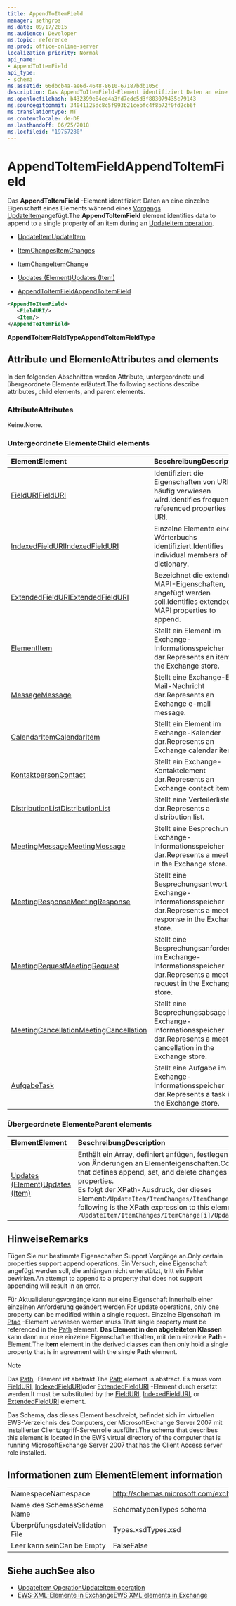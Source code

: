 ```yaml
---
title: AppendToItemField
manager: sethgros
ms.date: 09/17/2015
ms.audience: Developer
ms.topic: reference
ms.prod: office-online-server
localization_priority: Normal
api_name:
- AppendToItemField
api_type:
- schema
ms.assetid: 66dbcb4a-ae6d-4648-8610-67187bdb105c
description: Das AppendToItemField-Element identifiziert Daten an eine einzelne Eigenschaft eines Elements während eines Vorgangs UpdateItem angefügt.
ms.openlocfilehash: b432399e84ee4a3fd7edc5d3f803079435c79143
ms.sourcegitcommit: 34041125dc8c5f993b21cebfc4f8b72f0fd2cb6f
ms.translationtype: MT
ms.contentlocale: de-DE
ms.lasthandoff: 06/25/2018
ms.locfileid: "19757280"
---
```

# <a name="appendtoitemfield"></a><span data-ttu-id="832ad-103">AppendToItemField</span><span class="sxs-lookup"><span data-stu-id="832ad-103">AppendToItemField</span></span>

<span data-ttu-id="832ad-104">Das **AppendToItemField** -Element identifiziert Daten an eine einzelne Eigenschaft eines Elements während eines [Vorgangs UpdateItem](updateitem-operation.md)angefügt.</span><span class="sxs-lookup"><span data-stu-id="832ad-104">The **AppendToItemField** element identifies data to append to a single property of an item during an [UpdateItem operation](updateitem-operation.md).</span></span>
  
- [<span data-ttu-id="832ad-105">UpdateItem</span><span class="sxs-lookup"><span data-stu-id="832ad-105">UpdateItem</span></span>](updateitem.md)
  
- [<span data-ttu-id="832ad-106">ItemChanges</span><span class="sxs-lookup"><span data-stu-id="832ad-106">ItemChanges</span></span>](itemchanges.md)
  
- [<span data-ttu-id="832ad-107">ItemChange</span><span class="sxs-lookup"><span data-stu-id="832ad-107">ItemChange</span></span>](itemchange.md)
  
- [<span data-ttu-id="832ad-108">Updates (Element)</span><span class="sxs-lookup"><span data-stu-id="832ad-108">Updates (Item)</span></span>](updates-item.md)
  
- [<span data-ttu-id="832ad-109">AppendToItemField</span><span class="sxs-lookup"><span data-stu-id="832ad-109">AppendToItemField</span></span>](appendtoitemfield.md)
  
```xml
<AppendToItemField>
   <FieldURI/>
   <Item/>
</AppendToItemField>
```

 <span data-ttu-id="832ad-110">**AppendToItemFieldType**</span><span class="sxs-lookup"><span data-stu-id="832ad-110">**AppendToItemFieldType**</span></span>
## <a name="attributes-and-elements"></a><span data-ttu-id="832ad-111">Attribute und Elemente</span><span class="sxs-lookup"><span data-stu-id="832ad-111">Attributes and elements</span></span>

<span data-ttu-id="832ad-112">In den folgenden Abschnitten werden Attribute, untergeordnete und übergeordnete Elemente erläutert.</span><span class="sxs-lookup"><span data-stu-id="832ad-112">The following sections describe attributes, child elements, and parent elements.</span></span>
  
### <a name="attributes"></a><span data-ttu-id="832ad-113">Attribute</span><span class="sxs-lookup"><span data-stu-id="832ad-113">Attributes</span></span>

<span data-ttu-id="832ad-114">Keine.</span><span class="sxs-lookup"><span data-stu-id="832ad-114">None.</span></span>
  
### <a name="child-elements"></a><span data-ttu-id="832ad-115">Untergeordnete Elemente</span><span class="sxs-lookup"><span data-stu-id="832ad-115">Child elements</span></span>

|<span data-ttu-id="832ad-116">**Element**</span><span class="sxs-lookup"><span data-stu-id="832ad-116">**Element**</span></span>|<span data-ttu-id="832ad-117">**Beschreibung**</span><span class="sxs-lookup"><span data-stu-id="832ad-117">**Description**</span></span>|
|:-----|:-----|
|[<span data-ttu-id="832ad-118">FieldURI</span><span class="sxs-lookup"><span data-stu-id="832ad-118">FieldURI</span></span>](fielduri.md) <br/> |<span data-ttu-id="832ad-119">Identifiziert die Eigenschaften von URI häufig verwiesen wird.</span><span class="sxs-lookup"><span data-stu-id="832ad-119">Identifies frequently referenced properties by URI.</span></span>  <br/> |
|[<span data-ttu-id="832ad-120">IndexedFieldURI</span><span class="sxs-lookup"><span data-stu-id="832ad-120">IndexedFieldURI</span></span>](indexedfielduri.md) <br/> |<span data-ttu-id="832ad-121">Einzelne Elemente eines Wörterbuchs identifiziert.</span><span class="sxs-lookup"><span data-stu-id="832ad-121">Identifies individual members of a dictionary.</span></span>  <br/> |
|[<span data-ttu-id="832ad-122">ExtendedFieldURI</span><span class="sxs-lookup"><span data-stu-id="832ad-122">ExtendedFieldURI</span></span>](extendedfielduri.md) <br/> |<span data-ttu-id="832ad-123">Bezeichnet die extended MAPI-Eigenschaften, angefügt werden soll.</span><span class="sxs-lookup"><span data-stu-id="832ad-123">Identifies extended MAPI properties to append.</span></span>  <br/> |
|[<span data-ttu-id="832ad-124">Element</span><span class="sxs-lookup"><span data-stu-id="832ad-124">Item</span></span>](item.md) <br/> |<span data-ttu-id="832ad-125">Stellt ein Element im Exchange-Informationsspeicher dar.</span><span class="sxs-lookup"><span data-stu-id="832ad-125">Represents an item in the Exchange store.</span></span>  <br/> |
|[<span data-ttu-id="832ad-126">Message</span><span class="sxs-lookup"><span data-stu-id="832ad-126">Message</span></span>](message-ex15websvcsotherref.md) <br/> |<span data-ttu-id="832ad-127">Stellt eine Exchange-E-Mail-Nachricht dar.</span><span class="sxs-lookup"><span data-stu-id="832ad-127">Represents an Exchange e-mail message.</span></span>  <br/> |
|[<span data-ttu-id="832ad-128">CalendarItem</span><span class="sxs-lookup"><span data-stu-id="832ad-128">CalendarItem</span></span>](calendaritem.md) <br/> |<span data-ttu-id="832ad-129">Stellt ein Element im Exchange-Kalender dar.</span><span class="sxs-lookup"><span data-stu-id="832ad-129">Represents an Exchange calendar item.</span></span>  <br/> |
|[<span data-ttu-id="832ad-130">Kontaktperson</span><span class="sxs-lookup"><span data-stu-id="832ad-130">Contact</span></span>](contact.md) <br/> |<span data-ttu-id="832ad-131">Stellt ein Exchange-Kontaktelement dar.</span><span class="sxs-lookup"><span data-stu-id="832ad-131">Represents an Exchange contact item.</span></span>  <br/> |
|[<span data-ttu-id="832ad-132">DistributionList</span><span class="sxs-lookup"><span data-stu-id="832ad-132">DistributionList</span></span>](distributionlist.md) <br/> |<span data-ttu-id="832ad-133">Stellt eine Verteilerliste dar.</span><span class="sxs-lookup"><span data-stu-id="832ad-133">Represents a distribution list.</span></span>  <br/> |
|[<span data-ttu-id="832ad-134">MeetingMessage</span><span class="sxs-lookup"><span data-stu-id="832ad-134">MeetingMessage</span></span>](meetingmessage.md) <br/> |<span data-ttu-id="832ad-135">Stellt eine Besprechung im Exchange-Informationsspeicher dar.</span><span class="sxs-lookup"><span data-stu-id="832ad-135">Represents a meeting in the Exchange store.</span></span>  <br/> |
|[<span data-ttu-id="832ad-136">MeetingResponse</span><span class="sxs-lookup"><span data-stu-id="832ad-136">MeetingResponse</span></span>](meetingresponse.md) <br/> |<span data-ttu-id="832ad-137">Stellt eine Besprechungsantwort im Exchange-Informationsspeicher dar.</span><span class="sxs-lookup"><span data-stu-id="832ad-137">Represents a meeting response in the Exchange store.</span></span>  <br/> |
|[<span data-ttu-id="832ad-138">MeetingRequest</span><span class="sxs-lookup"><span data-stu-id="832ad-138">MeetingRequest</span></span>](meetingrequest.md) <br/> |<span data-ttu-id="832ad-139">Stellt eine Besprechungsanforderung im Exchange-Informationsspeicher dar.</span><span class="sxs-lookup"><span data-stu-id="832ad-139">Represents a meeting request in the Exchange store.</span></span>  <br/> |
|[<span data-ttu-id="832ad-140">MeetingCancellation</span><span class="sxs-lookup"><span data-stu-id="832ad-140">MeetingCancellation</span></span>](meetingcancellation.md) <br/> |<span data-ttu-id="832ad-141">Stellt eine Besprechungsabsage im Exchange-Informationsspeicher dar.</span><span class="sxs-lookup"><span data-stu-id="832ad-141">Represents a meeting cancellation in the Exchange store.</span></span>  <br/> |
|[<span data-ttu-id="832ad-142">Aufgabe</span><span class="sxs-lookup"><span data-stu-id="832ad-142">Task</span></span>](task.md) <br/> |<span data-ttu-id="832ad-143">Stellt eine Aufgabe im Exchange-Informationsspeicher dar.</span><span class="sxs-lookup"><span data-stu-id="832ad-143">Represents a task in the Exchange store.</span></span>  <br/> |
   
### <a name="parent-elements"></a><span data-ttu-id="832ad-144">Übergeordnete Elemente</span><span class="sxs-lookup"><span data-stu-id="832ad-144">Parent elements</span></span>

|<span data-ttu-id="832ad-145">**Element**</span><span class="sxs-lookup"><span data-stu-id="832ad-145">**Element**</span></span>|<span data-ttu-id="832ad-146">**Beschreibung**</span><span class="sxs-lookup"><span data-stu-id="832ad-146">**Description**</span></span>|
|:-----|:-----|
|[<span data-ttu-id="832ad-147">Updates (Element)</span><span class="sxs-lookup"><span data-stu-id="832ad-147">Updates (Item)</span></span>](updates-item.md) <br/> |<span data-ttu-id="832ad-148">Enthält ein Array, definiert anfügen, festlegen und Löschen von Änderungen an Elementeigenschaften.</span><span class="sxs-lookup"><span data-stu-id="832ad-148">Contains an array that defines append, set, and delete changes to item properties.</span></span>  <br/> <span data-ttu-id="832ad-149">Es folgt der XPath-Ausdruck, der dieses Element:`/UpdateItem/ItemChanges/ItemChange[i]/Updates`</span><span class="sxs-lookup"><span data-stu-id="832ad-149">The following is the XPath expression to this element:  `/UpdateItem/ItemChanges/ItemChange[i]/Updates`</span></span> <br/> |
   
## <a name="remarks"></a><span data-ttu-id="832ad-150">Hinweise</span><span class="sxs-lookup"><span data-stu-id="832ad-150">Remarks</span></span>

<span data-ttu-id="832ad-151">Fügen Sie nur bestimmte Eigenschaften Support Vorgänge an.</span><span class="sxs-lookup"><span data-stu-id="832ad-151">Only certain properties support append operations.</span></span> <span data-ttu-id="832ad-152">Ein Versuch, eine Eigenschaft angefügt werden soll, die anhängen nicht unterstützt, tritt ein Fehler bewirken.</span><span class="sxs-lookup"><span data-stu-id="832ad-152">An attempt to append to a property that does not support appending will result in an error.</span></span>
  
<span data-ttu-id="832ad-153">Für Aktualisierungsvorgänge kann nur eine Eigenschaft innerhalb einer einzelnen Anforderung geändert werden.</span><span class="sxs-lookup"><span data-stu-id="832ad-153">For update operations, only one property can be modified within a single request.</span></span> <span data-ttu-id="832ad-154">Einzelne Eigenschaft im [Pfad](path.md) -Element verwiesen werden muss.</span><span class="sxs-lookup"><span data-stu-id="832ad-154">That single property must be referenced in the [Path](path.md) element.</span></span> <span data-ttu-id="832ad-155">**Das Element in den abgeleiteten Klassen** kann dann nur eine einzelne Eigenschaft enthalten, mit dem einzelne **Path** -Element.</span><span class="sxs-lookup"><span data-stu-id="832ad-155">The **Item** element in the derived classes can then only hold a single property that is in agreement with the single **Path** element.</span></span> 
  
> [!NOTE]
> <span data-ttu-id="832ad-156">Das [Path](path.md) -Element ist abstrakt.</span><span class="sxs-lookup"><span data-stu-id="832ad-156">The [Path](path.md) element is abstract.</span></span> <span data-ttu-id="832ad-157">Es muss vom [FieldURI](fielduri.md), [IndexedFieldURI](indexedfielduri.md)oder [ExtendedFieldURI](extendedfielduri.md) -Element durch ersetzt werden.</span><span class="sxs-lookup"><span data-stu-id="832ad-157">It must be substituted by the [FieldURI](fielduri.md), [IndexedFieldURI](indexedfielduri.md), or [ExtendedFieldURI](extendedfielduri.md) element.</span></span> 
  
<span data-ttu-id="832ad-158">Das Schema, das dieses Element beschreibt, befindet sich im virtuellen EWS-Verzeichnis des Computers, der MicrosoftExchange Server 2007 mit installierter Clientzugriff-Serverrolle ausführt.</span><span class="sxs-lookup"><span data-stu-id="832ad-158">The schema that describes this element is located in the EWS virtual directory of the computer that is running MicrosoftExchange Server 2007 that has the Client Access server role installed.</span></span>
  
## <a name="element-information"></a><span data-ttu-id="832ad-159">Informationen zum Element</span><span class="sxs-lookup"><span data-stu-id="832ad-159">Element information</span></span>

|||
|:-----|:-----|
|<span data-ttu-id="832ad-160">Namespace</span><span class="sxs-lookup"><span data-stu-id="832ad-160">Namespace</span></span>  <br/> |http://schemas.microsoft.com/exchange/services/2006/types  <br/> |
|<span data-ttu-id="832ad-161">Name des Schemas</span><span class="sxs-lookup"><span data-stu-id="832ad-161">Schema Name</span></span>  <br/> |<span data-ttu-id="832ad-162">Schematypen</span><span class="sxs-lookup"><span data-stu-id="832ad-162">Types schema</span></span>  <br/> |
|<span data-ttu-id="832ad-163">Überprüfungsdatei</span><span class="sxs-lookup"><span data-stu-id="832ad-163">Validation File</span></span>  <br/> |<span data-ttu-id="832ad-164">Types.xsd</span><span class="sxs-lookup"><span data-stu-id="832ad-164">Types.xsd</span></span>  <br/> |
|<span data-ttu-id="832ad-165">Leer kann sein</span><span class="sxs-lookup"><span data-stu-id="832ad-165">Can be Empty</span></span>  <br/> |<span data-ttu-id="832ad-166">False</span><span class="sxs-lookup"><span data-stu-id="832ad-166">False</span></span>  <br/> |
   
## <a name="see-also"></a><span data-ttu-id="832ad-167">Siehe auch</span><span class="sxs-lookup"><span data-stu-id="832ad-167">See also</span></span>

- [<span data-ttu-id="832ad-168">UpdateItem Operation</span><span class="sxs-lookup"><span data-stu-id="832ad-168">UpdateItem operation</span></span>](updateitem-operation.md)
- [<span data-ttu-id="832ad-169">EWS-XML-Elemente in Exchange</span><span class="sxs-lookup"><span data-stu-id="832ad-169">EWS XML elements in Exchange</span></span>](ews-xml-elements-in-exchange.md)

